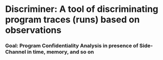 # Discriminer: A tool of discriminating program traces (runs) based on observations
### Goal: Program Confidentiality Analysis in presence of Side-Channel in time, memory, and so on

